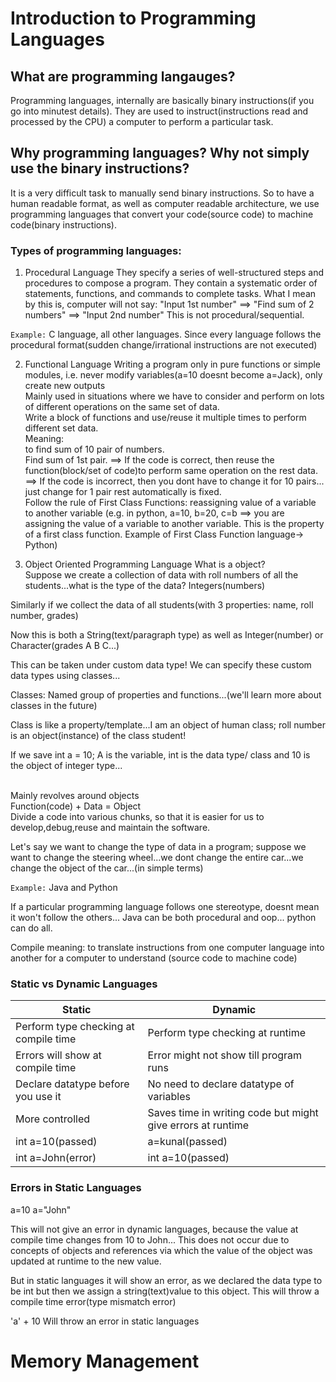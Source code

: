 # Introduction to Programming Languages
## What are programming langauges?
Programming languages, internally are basically binary instructions(if you go into minutest details).
They are used to instruct(instructions read and processed by the CPU) a computer to perform a particular task.


## Why programming languages? Why not simply use the binary instructions?
It is a very difficult task to manually send binary instructions. So to have a human readable format, as well as computer readable architecture, we use programming languages that convert your code(source code) to machine code(binary instructions).


### Types of programming languages:

1. Procedural Language
They specify a series of well-structured steps and procedures to compose a program.
They contain a systematic order of statements, functions, and commands to complete tasks.
What I mean by this is, computer will not say:
"Input 1st number" ==> "Find sum of 2 numbers" ==> "Input 2nd number"
This is not procedural/sequential.

`Example:` C language, all other languages. Since every language follows the procedural format(sudden change/irrational instructions are not executed)


2. Functional Language
Writing a program only in pure functions or simple modules, i.e. never modify variables(a=10 doesnt become a=Jack), only create new outputs </br>
Mainly used in situations where we have to consider and perform on lots of different operations on the same set of data. </br>
Write a block of functions and use/reuse it multiple times to perform different set data. </br>
Meaning: </br>
to find sum of 10 pair of numbers. </br>
Find sum of 1st pair.
==> If the code is correct, then reuse the function(block/set of code)to perform same operation on the rest data. </br>
==> If the code is incorrect, then you dont have to change it for 10 pairs... just change for 1 pair rest automatically is fixed. </br>
Follow the rule of First Class Functions: reassigning value of a variable to another variable
(e.g. in python, a=10, b=20, c=b  ==> you are assigning the value of a variable to another variable. This is the property of a first class function. Example of First Class Function language-> Python)


3. Object Oriented Programming Language
What is a object? </br>
Suppose we create a collection of data with roll numbers of all the students...what is the type of the data? Integers(numbers) </br>

Similarly if we collect the data of all students(with 3 properties: name, roll number, grades) </br>

Now this is both a String(text/paragraph type) as well as Integer(number) or Character(grades A B C...) </br>

This can be taken under custom data type! We can specify these custom data types using classes... </br>

Classes: Named group of properties and functions...(we'll learn more about classes in the future) </br>

Class is like a property/template...I am an object of human class; roll number is an object(instance) of the class student! </br>

If we save int a = 10;  A is the variable, int is the data type/ class and 10 is the object of integer type... </br>
</br>


Mainly revolves around objects </br>
Function(code) + Data = Object </br>
Divide a code into various chunks, so that it is easier for us to develop,debug,reuse and maintain the software. </br>



Let's say we want to change the type of data in a program; suppose we want to change the steering wheel...we dont change the entire car...we change the object of the car...(in simple terms)

`Example:` Java and Python

If a particular programming language follows one stereotype, doesnt mean it won't follow the others...
Java can be both procedural and oop... python can do all.

Compile meaning: to translate instructions from one computer language into another for a computer to understand
(source code to machine code)

### Static vs Dynamic Languages

Static			|			Dynamic
------------|------------
Perform type checking at compile time		|  Perform type checking at runtime
Errors will show at compile time		    |  Error might not show till program runs
Declare datatype before you use it	|	No need to declare datatype of variables
More controlled			|		Saves time in writing code but might give errors at runtime
int a=10(passed)		|		a=kunal(passed)
int a=John(error)		|		int a=10(passed)


### Errors in Static Languages

a=10
a="John"

This will not give an error in dynamic languages, because the value at compile time changes from 10 to John...
This does not occur due to concepts of objects and references via which the value of the object was updated at runtime to the new value.

But in static languages it will show an error, as we declared the data type to be int but then we assign a string(text)value to this object. This will throw a compile time error(type mismatch error)

'a' + 10
Will throw an error in static languages

# Memory Management
